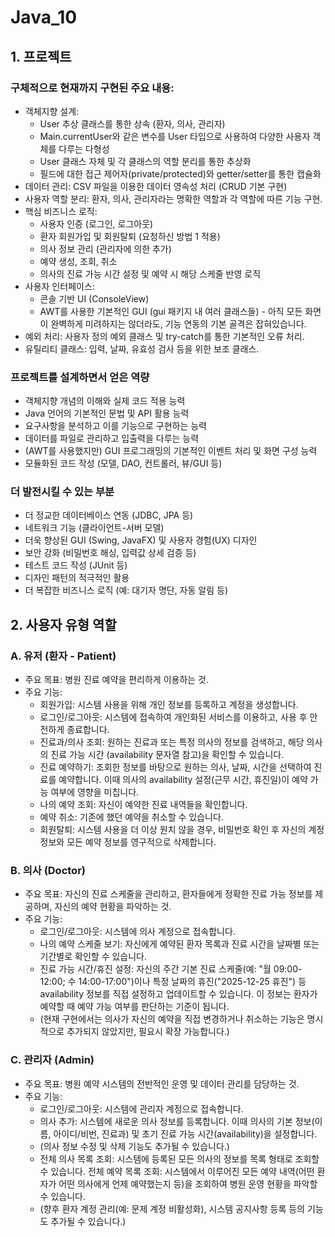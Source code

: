 # Java_10

## 1. 프로젝트
### 구체적으로 현재까지 구현된 주요 내용:
- 객체지향 설계:
  - User 추상 클래스를 통한 상속 (환자, 의사, 관리자)
  - Main.currentUser와 같은 변수를 User 타입으로 사용하여 다양한 사용자 객체를 다루는 다형성
  - User 클래스 자체 및 각 클래스의 역할 분리를 통한 추상화
  - 필드에 대한 접근 제어자(private/protected)와 getter/setter를 통한 캡슐화
- 데이터 관리: CSV 파일을 이용한 데이터 영속성 처리 (CRUD 기본 구현)
- 사용자 역할 분리: 환자, 의사, 관리자라는 명확한 역할과 각 역할에 따른 기능 구현.
- 핵심 비즈니스 로직:
  - 사용자 인증 (로그인, 로그아웃)
  - 환자 회원가입 및 회원탈퇴 (요청하신 방법 1 적용)
  - 의사 정보 관리 (관리자에 의한 추가)
  - 예약 생성, 조회, 취소
  - 의사의 진료 가능 시간 설정 및 예약 시 해당 스케줄 반영 로직
- 사용자 인터페이스:
  - 콘솔 기반 UI (ConsoleView)
  - AWT를 사용한 기본적인 GUI (gui 패키지 내 여러 클래스들) - 아직 모든 화면이 완벽하게 미려하지는 않더라도, 기능 연동의 기본 골격은 잡혀있습니다.
- 예외 처리: 사용자 정의 예외 클래스 및 try-catch를 통한 기본적인 오류 처리.
- 유틸리티 클래스: 입력, 날짜, 유효성 검사 등을 위한 보조 클래스.
### 프로젝트를 설계하면서 얻은 역량
- 객체지향 개념의 이해와 실제 코드 적용 능력
- Java 언어의 기본적인 문법 및 API 활용 능력
- 요구사항을 분석하고 이를 기능으로 구현하는 능력
- 데이터를 파일로 관리하고 입출력을 다루는 능력
- (AWT를 사용했지만) GUI 프로그래밍의 기본적인 이벤트 처리 및 화면 구성 능력
- 모듈화된 코드 작성 (모델, DAO, 컨트롤러, 뷰/GUI 등)

### 더 발전시킬 수 있는 부분
- 더 정교한 데이터베이스 연동 (JDBC, JPA 등)
- 네트워크 기능 (클라이언트-서버 모델)
- 더욱 향상된 GUI (Swing, JavaFX) 및 사용자 경험(UX) 디자인
- 보안 강화 (비밀번호 해싱, 입력값 상세 검증 등)
- 테스트 코드 작성 (JUnit 등)
- 디자인 패턴의 적극적인 활용
- 더 복잡한 비즈니스 로직 (예: 대기자 명단, 자동 알림 등)

## 2. 사용자 유형 역할
### A. 유저 (환자 - Patient)
- 주요 목표: 병원 진료 예약을 편리하게 이용하는 것.
- 주요 기능:
  - 회원가입: 시스템 사용을 위해 개인 정보를 등록하고 계정을 생성합니다.
  - 로그인/로그아웃: 시스템에 접속하여 개인화된 서비스를 이용하고, 사용 후 안전하게 종료합니다.
  - 진료과/의사 조회: 원하는 진료과 또는 특정 의사의 정보를 검색하고, 해당 의사의 진료 가능 시간 (availability 문자열 참고)을 확인할 수 있습니다.
  - 진료 예약하기: 조회한 정보를 바탕으로 원하는 의사, 날짜, 시간을 선택하여 진료를 예약합니다. 이때 의사의 availability 설정(근무 시간, 휴진일)이 예약 가능 여부에 영향을 미칩니다.
  - 나의 예약 조회: 자신이 예약한 진료 내역들을 확인합니다.
  - 예약 취소: 기존에 했던 예약을 취소할 수 있습니다.
  - 회원탈퇴: 시스템 사용을 더 이상 원치 않을 경우, 비밀번호 확인 후 자신의 계정 정보와 모든 예약 정보를 영구적으로 삭제합니다.
### B. 의사 (Doctor)
- 주요 목표: 자신의 진료 스케줄을 관리하고, 환자들에게 정확한 진료 가능 정보를 제공하며, 자신의 예약 현황을 파악하는 것.
- 주요 기능:
  - 로그인/로그아웃: 시스템에 의사 계정으로 접속합니다.
  - 나의 예약 스케줄 보기: 자신에게 예약된 환자 목록과 진료 시간을 날짜별 또는 기간별로 확인할 수 있습니다.
  - 진료 가능 시간/휴진 설정: 자신의 주간 기본 진료 스케줄(예: "월 09:00-12:00; 수 14:00-17:00")이나 특정 날짜의 휴진("2025-12-25 휴진") 등 availability 정보를 직접 설정하고 업데이트할 수 있습니다. 이 정보는 환자가 예약할 때 예약 가능 여부를 판단하는 기준이 됩니다.
  - (현재 구현에서는 의사가 자신의 예약을 직접 변경하거나 취소하는 기능은 명시적으로 추가되지 않았지만, 필요시 확장 가능합니다.)
### C. 관리자 (Admin)
- 주요 목표: 병원 예약 시스템의 전반적인 운영 및 데이터 관리를 담당하는 것.
- 주요 기능:
  - 로그인/로그아웃: 시스템에 관리자 계정으로 접속합니다.
  - 의사 추가: 시스템에 새로운 의사 정보를 등록합니다. 이때 의사의 기본 정보(이름, 아이디/비번, 진료과) 및 초기 진료 가능 시간(availability)을 설정합니다.
  - (의사 정보 수정 및 삭제 기능도 추가될 수 있습니다.)
  - 전체 의사 목록 조회: 시스템에 등록된 모든 의사의 정보를 목록 형태로 조회할 수 있습니다.
전체 예약 목록 조회: 시스템에서 이루어진 모든 예약 내역(어떤 환자가 어떤 의사에게 언제 예약했는지 등)을 조회하여 병원 운영 현황을 파악할 수 있습니다.
  - (향후 환자 계정 관리(예: 문제 계정 비활성화), 시스템 공지사항 등록 등의 기능도 추가될 수 있습니다.)
 

